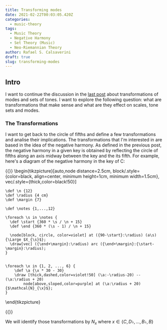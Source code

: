 ```yaml
---
title: Transforming modes
date: 2021-02-22T00:03:05.420Z
categories:
  - music-theory
tags:
  - Music Theory
  - Negative Harmony
  - Set Theory (Music)
  - Neo-Riemannian Theory
author: Rafael S. Calsaverini
draft: true
slug: transforming-modes
---
```


## Intro

I want to continue the discussion in the [last post](/blog/negative-harmony-inverts-brightness-modes/) about transformations of modes and sets of tones. I want to explore the following question: what are transformations that make sense and what are they effect on scales, tone sets and modes.

### The Transformations

I want to get back to the circle of fifths and define a few transformations and analise their implications. The transformations that I'm interested in are based in the idea of the negative harmony. As defined in the previous post, the negative harmony in a given key is obtained by reflecting the circle of fifths along an axis midway between the key and the its fifth. For example, here's a diagram of the negative harmony in the key of C:

{{<tikz>}}
\begin{tikzpicture}[auto,node distance=2.5cm, block/.style={color=black, align=center, minimum height=1cm, minimum width=1.5cm}, vec/.style={thick,color=black!50}]

    \def \n {12}
    \def \radius {4 cm}
    \def \margin {7}

    \def \notes {1,...,12}

    \foreach \s in \notes {
      \def \start {360 * \s / \n + 15}
      \def \end {360 * (\s - 1) / \n + 15}

      \node[block, circle, color=violet] at ({90-\start}:\radius) (a\s) {\Large $X_{\s}$};
      \draw[vec] ({\end+\margin}:\radius) arc ({\end+\margin}:{\start-\margin}:\radius);
    }


    \foreach \x in {1, 2, ..., 6} {
        \def \a {\x * 30 - 30}
        \draw [thick,dashed,color=violet!50] (\a:-\radius-20) -- (\a:\radius + 20)
            node[above,sloped,color=purple] at (\a:\radius + 20) {$\mathcal{N}_{\x}$};
    }

\end{tikzpicture}

{{</tikz>}}

We will identify those transformations by $N_{x}$ where $x \in \{C, D\flat, \ldots, B\flat, B\}$

[12tone]: https://www.youtube.com/watch?v=SF8CdxcdJgw
[brltheory]: https://www.brltheory.com/resources/negative-harmony-chord-chart/
[negative-harmony-covers]: https://www.youtube.com/channel/UCurOAVtqb7kM1siNlDynzFw
[brightness]: https://www.youtube.com/watch?v=9rEqrPwVITY
